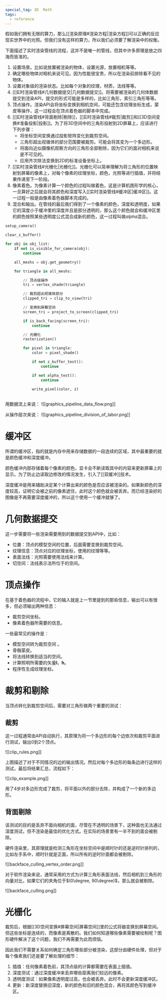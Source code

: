 ```yaml
---
special_tag: 3D  Math
tags:
  - reference
---
```

假如我们拥有无限的算力，那么[[渲染原理#渲染方程|渲染方程]]可以正确的反应现实世界中的光照。但我们没有这样的算力，所以我们必须要了解渲染中的权衡。

下面描述了实时渲染管线的流程，这并不是唯一的管线，但其中许多原理是放之四海而皆准的。

1. 设置场景。比如说放置被渲染的物体，设置光源，放置相机等等。
2. 确定哪些物体对相机来说可见。因为性能很宝贵，所以在渲染前排除看不见的物体。
3. 设置对象级的渲染状态。比如每个对象的纹理，材质，法线等等。
4. [[实时渲染管线#几何数据提交|几何数据提交]]。将需要被渲染的几何体数据提交到渲染API，提交的形式可能是多样的，比如三角形，索引三角形等等。
5. 顶点操作。渲染API会将坐标变换到相机空间，可能还包含纹理坐标生成，蒙皮等操作，这一过程会在顶点着色器的脚本中完成。
6. [[实时渲染管线#背面剔除|剔除]]，[[实时渲染管线#裁剪|裁剪]]和[[3D空间变换#准备投影|投影]]。为了将3D空间中的三角形投射到2D屏幕上，应该进行下列步骤：
	- 将坐标空间变换通过投影矩阵变化到裁剪空间。
	- 三角形超出视锥体的部分范围要被裁剪。可能会将其变为一个多边形。
	- 将面向近似摄像机观察方向的三角形全部剔除，因为它们的面对相机来说是不可见的。
	- 应用齐次除法变换到2D的标准设备坐标上。
7. [[实时渲染管线#光栅化|光栅化]]。光栅化可以简单理解为将三角形的位置映射到屏幕的像素上，对每个像素的纹理坐标，颜色，光照等进行插值，并将结果传递至下一阶段。
8. 像素着色。为像素计算一个颜色的过程叫做着色，这是计算机图形学的核心，一旦算好之后就会将其颜色和深度写入[[实时渲染管线#缓冲区|缓冲区]]。这一过程一般是由像素着色器脚本完成的。
9. 混合和输出。在管线的最后我们得到了一个像素的颜色，深度和透明度，如果它的深度小于缓冲里的深度并且是部分透明的，那么这个颜色就会和缓冲区里的颜色按照某些透明度公式混合成新的颜色，这一过程叫做$alpha$混合。

```python
setup_camera()

clear_z_buffer()

for obj in obj_list:
	if not is_visible_for_camera(obj):
		continue

	all_meshs = obj.get_geometry()

	for triangle in all_meshs:

		// 顶点级操作
		tri = vertex_shade(triangle)

		// 裁剪超出视锥体部分
		clipped_tri = clip_to_view(tri)

		// 变换到屏幕空间
		screen_tri = project_to_screen(clipped_tri)

		if is_back_facing(screen_tri):
			continue

		// 光栅化
		rasterization()

		for pixel in triangle:
			color = pixel_shade()

			if not z_buffer_test():
				continue

			if not alpha_test():
				continue
			
			write_pixel(color, z)	
		
```

用数据流上来说：
![[graphics_pipeline_data_flow.png]]

从操作层次来说：
![[graphics_pipeline_division_of_labor.png]]

# 缓冲区

所谓的缓冲区，指的就是内存中用来存储数据的一段连续的区域，其中最重要的就是颜色缓冲和深度缓冲。

颜色缓冲内部存储着每个像素的颜色，显卡会不断读取其中的内容来更新屏幕上的显示。为了防止边读取边修改的情况发生，引入了[[双缓冲]]技术。

深度缓冲是用来辅助决定某个计算出来的颜色是否应该被渲染的。如果新颜色的深度较高，证明它会被之前的像素遮住，此时这个颜色就会被丢弃。而已经渲染好的图像是不再需要深度缓冲的，所以这个使用一个缓冲就够了。

# 几何数据提交

这一步需要将一些渲染需要用到的数据提交到API中，比如：
- 位置：顶点的模型空间的位置，后面需要变换到裁剪空间。
- 纹理信息：顶点对应的纹理坐标，使用的纹理等等。
- 表面法线：光照需要使用法线来计算。
- 切空间：法线表示法所位于的空间。

# 顶点操作

在基于着色器的流程中，它的输入就是上一节里提到的那些信息，输出可以有很多，但必须输出两种信息：
- 裁剪空间坐标。
- 像素着色器所需要的信息。

一些最常见的操作是：
- 模型空间转为裁剪空间 。
- 骨骼蒙皮。
- 将法线转换到适当的空间。
- 计算照明所需要的矢量$\textbf{l}$，$\textbf{h}$。
- 程序性生成纹理坐标。

# 裁剪和剔除

当顶点转化到裁剪空间后，需要对三角形做两个重要的测试：

## 裁剪

这一过程通常由API自动执行，其原理为将一个多边形的每个边依次和裁剪平面进行测试，输出0到2个顶点。

![[clip_rules.png]]

上图描述了对于不同情况的边的输出情况。然后对每个多边形的每条边进行这样的测试，最后将结果汇总，流程如下：

![[clip_example.png]]

用了4步对多边形完成了裁剪，将平面以外的部分去除，并构成了一个新的多边形。

## 背面剔除

该测试的目的是丢弃不面向相机的面，尽管在不透明的场景下，这种面也无法通过深度测试，但不渲染是最佳的优化方式。在实际的场景里有一半不到的面会被剔除。

硬件渲染里，其原理就是检测三角形在坐标空间中是顺时针的还是逆时针排列的，比如左手系中，顺时针就是正面，所以所有的逆时针面都会被剔除。

![[backface_culling_vertex_order.png]]

对于软件渲染来说，通常采用的方式为计算三角形表面法线，然后相机到三角形的向量对比，如果它们的夹角位于$(0\degree, 90\degree)$，那么就会被剔除。

![[backface_culling.png]]

# 光栅化

裁剪后，根据[[3D空间变换#屏幕空间|屏幕空间]]里的公式将器变换到屏幕空间。但这些坐标是连续的，而像素是离散的。我们如何知道哪些像素需要被绘制呢？图形硬件解决了这个问题，我们不再需要为此而烦恼。

因此我们不需要关系如何确定三角形哪些部分被渲染，这部分由硬件处理，但对于每个像素我们还是要了解处理的细节：
1. 插值：任何像素着色前，其顶点级的计算都需要在表面上插值。
2. 深度测试：通过深度缓冲来丢弃哪些距离我们较远的像素。
3. 透明度测试：如果像素透明度过高，也会被丢弃。此时不会更新深度缓冲区。
4. 更新：新深度替换旧深度，新的颜色和旧的颜色混合，再将其颜色写到缓冲区。